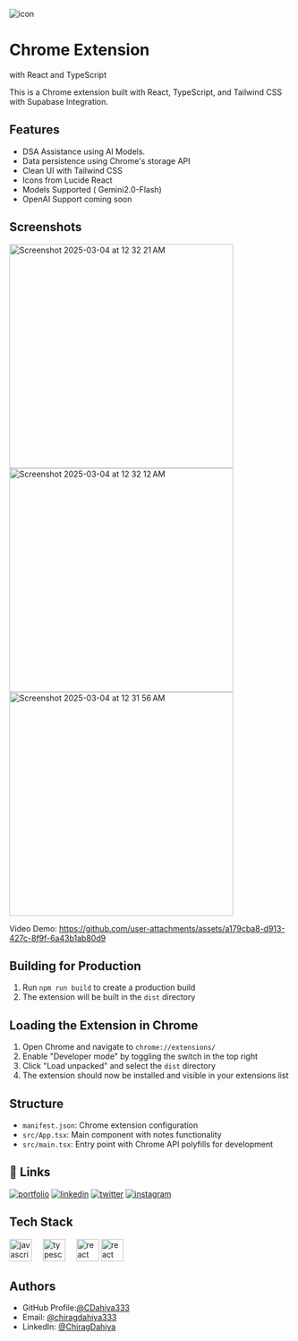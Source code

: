 ![icon](https://github.com/user-attachments/assets/237d8ae7-2098-4433-88aa-67266e053ee6)
# Chrome Extension
 with React and TypeScript

This is a Chrome extension built with React, TypeScript, and Tailwind CSS with Supabase Integration.

## Features

- DSA Assistance using AI Models.
- Data persistence using Chrome's storage API
- Clean UI with Tailwind CSS
- Icons from Lucide React
- Models Supported ( Gemini2.0-Flash)
- OpenAI Support coming soon

## Screenshots
<img width="400" alt="Screenshot 2025-03-04 at 12 32 21 AM" src="https://github.com/user-attachments/assets/086407b2-9a36-4b18-b7a7-a6d843713bfb" />
<img width="400" alt="Screenshot 2025-03-04 at 12 32 12 AM" src="https://github.com/user-attachments/assets/b1efc333-e1a2-4177-869f-5b31d739e86a" />
<img width="400" alt="Screenshot 2025-03-04 at 12 31 56 AM" src="https://github.com/user-attachments/assets/ad6d8928-cedc-4703-b89c-32a9331618f4" />

Video Demo: https://github.com/user-attachments/assets/a179cba8-d913-427c-8f9f-6a43b1ab80d9

## Building for Production

1. Run `npm run build` to create a production build
2. The extension will be built in the `dist` directory

## Loading the Extension in Chrome

1. Open Chrome and navigate to `chrome://extensions/`
2. Enable "Developer mode" by toggling the switch in the top right
3. Click "Load unpacked" and select the `dist` directory
4. The extension should now be installed and visible in your extensions list

## Structure

- `manifest.json`: Chrome extension configuration
- `src/App.tsx`: Main component with notes functionality
- `src/main.tsx`: Entry point with Chrome API polyfills for development


## 🔗 Links
[![portfolio](https://img.shields.io/badge/my_portfolio-000?style=for-the-badge&logo=ko-fi&logoColor=white)](https://katherineoelsner.com/)
[![linkedin](https://img.shields.io/badge/linkedin-0A66C2?style=for-the-badge&logo=linkedin&logoColor=white)](https://www.linkedin.com/in/chirag-dahiya-a6ba2322b/)
[![twitter](https://img.shields.io/badge/twitter-1DA1F2?style=for-the-badge&logo=twitter&logoColor=white)](https://twitter.com/)
[![instagram](https://img.shields.io/badge/Instagram-E4405F?style=for-the-badge&logo=instagram&logoColor=white)](https://www.instagram.com/chiragdahiya67/)

## Tech Stack


<div align="left">
  <img src="https://cdn.jsdelivr.net/gh/devicons/devicon/icons/javascript/javascript-original.svg" height="40" alt="javascript logo"  />
  <img width="12" />
  <img src="https://cdn.jsdelivr.net/gh/devicons/devicon/icons/typescript/typescript-original.svg" height="40" alt="typescript logo"  />
  <img width="12" />
  <img src="https://cdn.jsdelivr.net/gh/devicons/devicon/icons/react/react-original.svg" height="40" alt="react logo"  />
  <img src="https://github.com/user-attachments/assets/76c0f5e5-9f54-40bc-b49c-7e8f763895be" height="40" alt="react logo"  />
</div>


## Authors

- GitHub Profile:[@CDahiya333](https://github.com/CDahiya333)
- Email: [@chiragdahiya333](mailto:chiragdahiya333@gmail.com)
- LinkedIn: [@ChiragDahiya](https://www.linkedin.com/in/chirag-dahiya-a6ba2322b/)

###
